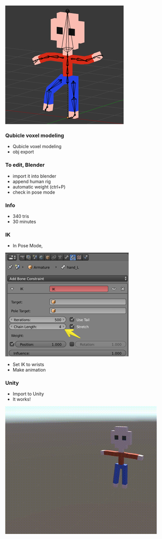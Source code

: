 ![](./output.png)

### Qubicle voxel modeling

* Qubicle voxel modeling
* obj export

### To edit, Blender

* import it into blender
* append human rig
* automatic weight (ctrl+P)
* check in pose mode

### Info

* 340 tris
* 30 minutes

### IK

* In Pose Mode,

![](./set-IK-at-pose-mode.png)

* Set IK to wrists
* Make animation

### Unity

* Import to Unity
* It works!

![](./animation.gif)